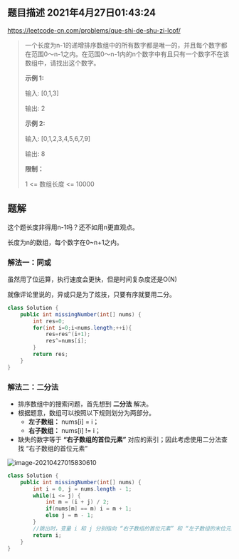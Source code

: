 ## 题目描述	2021年4月27日01:43:24

https://leetcode-cn.com/problems/que-shi-de-shu-zi-lcof/

> 一个长度为n-1的递增排序数组中的所有数字都是唯一的，并且每个数字都在范围0～n-1之内。在范围0～n-1内的n个数字中有且只有一个数字不在该数组中，请找出这个数字。
>
>  
>
> **示例 1:**
>
> 输入: [0,1,3]
>
> 输出: 2
>
> **示例 2:**
>
> 输入: [0,1,2,3,4,5,6,7,9]
>
> 输出: 8
>
> **限制：**
>
> 1 <= 数组长度 <= 10000

## 题解

这个题长度非得用n-1吗？还不如用n更直观点。

长度为n的数组，每个数字在0~n+1之内。

### 解法一：同或

虽然用了位运算，执行速度会更快，但是时间复杂度还是O(N)

就像评论里说的，异或只是为了炫技，只要有序就要用二分。

```java
class Solution {
    public int missingNumber(int[] nums) {
        int res=0;
        for(int i=0;i<nums.length;++i){
            res=res^(i+1);
            res^=nums[i];
        }
        return res;
    }
}
```

### 解法二：二分法

- 排序数组中的搜索问题，首先想到 **二分法** 解决。
- 根据题意，数组可以按照以下规则划分为两部分。
  - **左子数组：** nums[i]  = i；
  - **右子数组：** nums[i] != i；
- 缺失的数字等于 **“右子数组的首位元素”** 对应的索引；因此考虑使用二分法查找 “右子数组的首位元素”

![image-20210427015830610](https://gitee.com/mw515031/image/raw/master/image/image-20210427015830610.png)



```java
class Solution {
    public int missingNumber(int[] nums) {
        int i = 0, j = nums.length - 1;
        while(i <= j) {
            int m = (i + j) / 2;
            if(nums[m] == m) i = m + 1;
            else j = m - 1;
        }
        //跳出时，变量 i 和 j 分别指向 “右子数组的首位元素” 和 “左子数组的末位元素” 。因此返回 i 即可。
        return i;
    }
}
```

